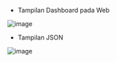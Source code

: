 - Tampilan Dashboard pada Web


![image](https://github.com/user-attachments/assets/62316711-966c-498a-85bd-95963012baf2)




- Tampilan JSON

![image](https://github.com/user-attachments/assets/820d5199-75d4-4ea2-a40b-ffc28c45ed7a)
